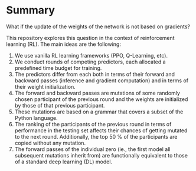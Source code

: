 # Summary

What if the update of the weights of the network is not based on gradients?

This repository explores this question in the context of reinforcement learning (RL). The main
ideas are the following:

1. We use vanilla RL learning frameworks (PPO, Q-Learning, etc).
2. We conduct rounds of competing predictors, each allocated a predefined time budget for training.
3. The predictors differ from each both in terms of their forward and backward passes (inference and
   gradient computation) and in terms of their weight initialization.
5. The forward and backward passes are mutations of some randomly chosen participant of the previous
   round and the weights are initialized by those of that previous participant.
6. These mutations are based on a grammar that covers a subset of the Python language.
7. The ranking of the participants of the previous round in terms of performance in the testing set
   affects their chances of getting mutated to the next round. Additionally, the top 50 % of the
   participants are copied without any mutation.
8. The forward passes of the individual zero (ie., the first model all subsequent mutations inherit
   from) are functionally equivalent to those of a standard deep learning (DL) model.
